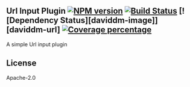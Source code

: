Url Input Plugin [![NPM version][npm-image]][npm-url] [![Build Status][travis-image]][travis-url] [![Dependency Status][daviddm-image]][daviddm-url] [![Coverage percentage][coveralls-image]][coveralls-url]
---

A simple Url input plugin

## License

Apache-2.0

[npm-image]: https://badge.fury.io/js/input-plugin-url.svg
[npm-url]: https://npmjs.org/package/input-plugin-url
[travis-image]: https://travis-ci.org/punchcard-cms/input-plugin-url.svg
[travis-url]: https://travis-ci.org/punchcard-cms/input-plugin-url
[coveralls-image]: https://coveralls.io/repos/punchcard-cms/input-plugin-url/badge.svg
[coveralls-url]: https://coveralls.io/r/punchcard-cms/input-plugin-url
